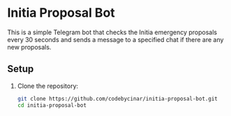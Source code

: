# Initia Proposal Bot

This is a simple Telegram bot that checks the Initia emergency proposals every 30 seconds and sends a message to a specified chat if there are any new proposals.

## Setup

1. Clone the repository:
   ```sh
   git clone https://github.com/codebycinar/initia-proposal-bot.git
   cd initia-proposal-bot
